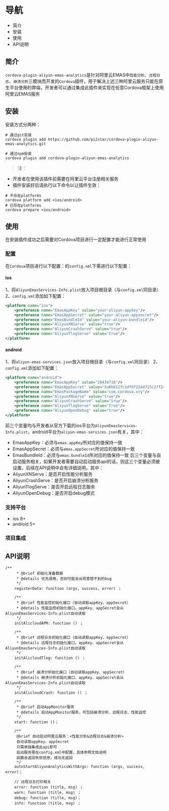 # 导航
- 简介
- 安装
- 使用
- API说明
## 简介
`cordova-plugin-aliyun-emas-analytics`是针对阿里云EMAS中`性能分析`、`远程日志`、`崩溃分析`三模块而开发的`Cordova`插件，用于解决上述三种阿里云服务只能在原生平台使用的弊端，开发者可以通过集成此插件来实现在任意Cordova框架上使用阿里云EMAS服务

## 安装
安装方式分两种：
```shell
# 通过git安装
cordova plugin add https://github.com/pi2star/cordova-plugin-aliyun-emas-analytics.git
```
```shell
# 通过npm安装
cordova plugin add cordova-plugin-aliyun-emas-analytics
```
> 注：
- 开发者在使用该插件前需要在阿里云平台注册相关服务
- 插件安装好后请执行以下命令以让插件生效：

```shell
# 不存在platforms
cordova platform add <ios/android>
# 已存在platforms
cordova prepare <ios/android>
```
## 使用
在安装插件成功之后需要对Cordova项目进行一定配置才能进行正常使用
### 配置
在`Cordova`项目进行以下配置：的`config.xml`下需进行以下配置：
#### ios
1、将`AliyunEmasServices-Info.plist`放入项目根目录（与`config.xml`同目录）
2、`config.xml`添加如下配置：
```xml
<platform name="ios">
    <preference name="EmasAppKey" value="your-aliyun-appkey"/>
    <preference name="EmasAppSecret" value="your-aliyun-appsecret"/>
    <preference name="EmasBundleId" value="your-aliyun-bundleid"/>
    <preference name="AliyunXNServe" value="true"/>
    <preference name="AliyunCrashServe" value="true"/>
    <preference name="AliyunTlogServe" value="true"/>
</platform>
```
#### android
1、将`aliyun-emas-services.json`放入项目根目录（与`config.xml`同目录）
2、`config.xml`添加如下配置：
```xml
<platform name="android">
    <preference name="EmasAppKey" value="28434716"/>
    <preference name="EmasAppSecret" value="5a6b612fc1df072244715c27f2cabd92"/>
    <preference name="EmasPackageName" value="com.cordova.xry"/>
    <preference name="AliyunXNServe" value="true"/>
    <preference name="AliyunCrashServe" value="true"/>
    <preference name="AliyunTlogServe" value="true"/>
    <preference name="AliyunOpenDebug" value="true"/>
</platform>
```
前三个变量均与开发者从官方下载的ios平台为`AliyunEmasServices-Info.plist`，android平台为`aliyun-emas-services.json`有关，其中：
- EmasAppKey：必须与`emas.appKey`所对应的值保持一致
- EmasAppSecret：必须与`emas.appSecret`所对应的值保持一致
- EmasBundleId：必须与`emas.bundleId`所对应的值保持一致
后三个变量与自启动服务相关，如果开发者需要自动启动服务api的话，则这三个变量必须被设置，后续在API说明中会有详细说明，其中：
- AliyunXNServe：是否开启性能分析服务
- AliyunCrashServe：是否开启崩溃分析服务
- AliyunTlogServe：是否开启远程日志服务
- AliyunOpenDebug：是否开启debug模式

### 支持平台

- ios 8+
- android 5+

### 项目集成

## API说明
```
/**
     * @brief 初始化准备数据
     * @details 优先调用，否则可能会出现意想不到的bug
     */
    registerData: function (args, success, error) ；

    /**
     * @brief 性能监控初始化接口（自动读取appKey、appSecret）
     * @details 性能监控初始化接口，appKey、appSecret会从AliyunEmasServices-Info.plist自动读取
     */
    initAlicloudAPM: function () ；

    /**
     * @brief 远程日志初始化接口（自动读取appKey、appSecret）
     * @details 远程日志初始化接口，appKey、appSecret会从AliyunEmasServices-Info.plist自动读取
     */
    initAlicloudTlog: function () ；

    /**
     * @brief 崩溃分析始化接口（自动读取appKey、appSecret）
     * @details 崩溃分析初始化接口，appKey、appSecret会从AliyunEmasServices-Info.plist自动读取
     */
    initAlicloudCrash: function () ；

    /**
     * @brief 启动AppMonitor服务
     * @details 启动AppMonitor服务，可包括崩溃分析、远程日志、性能监控
     */
    start: function ()；

    /**
     @brief 自动启动阿里云服务：<性能分析&远程日志&崩溃分析>
     自动读取appKey、appSecret
     只需单独集成此api即可
     启动服务需在config.xml中配置，具体参照文档说明
     函数会返回失败信息，成功无返回
     */
    autoStartAliyunAnalyticsWithArgs: function (args, success, error)；
    
    // 远程日志打印相关
    error: function (title, msg) ；
    warn: function (title, msg) ；
    debug: function (title, msg)；
    info: function (title, msg) ； 
```


